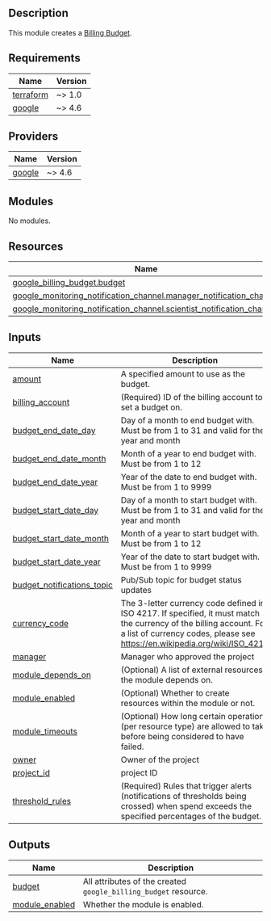 
## Description

This module creates a [Billing Budget](https://cloud.google.com/billing/docs/how-to/budgets).

<!-- BEGINNING OF PRE-COMMIT-TERRAFORM DOCS HOOK -->
## Requirements

| Name | Version |
|------|---------|
| <a name="requirement_terraform"></a> [terraform](#requirement\_terraform) | ~> 1.0 |
| <a name="requirement_google"></a> [google](#requirement\_google) | ~> 4.6 |

## Providers

| Name | Version |
|------|---------|
| <a name="provider_google"></a> [google](#provider\_google) | ~> 4.6 |

## Modules

No modules.

## Resources

| Name | Type |
|------|------|
| [google_billing_budget.budget](https://registry.terraform.io/providers/hashicorp/google/latest/docs/resources/billing_budget) | resource |
| [google_monitoring_notification_channel.manager_notification_channel](https://registry.terraform.io/providers/hashicorp/google/latest/docs/resources/monitoring_notification_channel) | resource |
| [google_monitoring_notification_channel.scientist_notification_channel](https://registry.terraform.io/providers/hashicorp/google/latest/docs/resources/monitoring_notification_channel) | resource |

## Inputs

| Name | Description | Type | Default | Required |
|------|-------------|------|---------|:--------:|
| <a name="input_amount"></a> [amount](#input\_amount) | A specified amount to use as the budget. | `number` | n/a | yes |
| <a name="input_billing_account"></a> [billing\_account](#input\_billing\_account) | (Required) ID of the billing account to set a budget on. | `string` | n/a | yes |
| <a name="input_budget_end_date_day"></a> [budget\_end\_date\_day](#input\_budget\_end\_date\_day) | Day of a month to end budget with. Must be from 1 to 31 and valid for the year and month | `number` | n/a | yes |
| <a name="input_budget_end_date_month"></a> [budget\_end\_date\_month](#input\_budget\_end\_date\_month) | Month of a year to end budget with. Must be from 1 to 12 | `number` | n/a | yes |
| <a name="input_budget_end_date_year"></a> [budget\_end\_date\_year](#input\_budget\_end\_date\_year) | Year of the date to end budget with. Must be from 1 to 9999 | `number` | n/a | yes |
| <a name="input_budget_start_date_day"></a> [budget\_start\_date\_day](#input\_budget\_start\_date\_day) | Day of a month to start budget with. Must be from 1 to 31 and valid for the year and month | `number` | n/a | yes |
| <a name="input_budget_start_date_month"></a> [budget\_start\_date\_month](#input\_budget\_start\_date\_month) | Month of a year to start budget with. Must be from 1 to 12 | `number` | n/a | yes |
| <a name="input_budget_start_date_year"></a> [budget\_start\_date\_year](#input\_budget\_start\_date\_year) | Year of the date to start budget with. Must be from 1 to 9999 | `number` | n/a | yes |
| <a name="input_budget_notifications_topic"></a> [budget\_notifications\_topic](#input\_budget\_start\_date\_year) | Pub/Sub topic for budget status updates | `string` | n/a | yes |
| <a name="input_currency_code"></a> [currency\_code](#input\_currency\_code) | The 3-letter currency code defined in ISO 4217. If specified, it must match the currency of the billing account. For a list of currency codes, please see https://en.wikipedia.org/wiki/ISO_4217 | `string` | n/a | yes |
| <a name="input_manager"></a> [manager](#input\_manager) | Manager who approved the project | `string` | n/a | yes |
| <a name="input_module_depends_on"></a> [module\_depends\_on](#input\_module\_depends\_on) | (Optional) A list of external resources the module depends on. | `any` | `[]` | no |
| <a name="input_module_enabled"></a> [module\_enabled](#input\_module\_enabled) | (Optional) Whether to create resources within the module or not. | `bool` | `true` | no |
| <a name="input_module_timeouts"></a> [module\_timeouts](#input\_module\_timeouts) | (Optional) How long certain operations (per resource type) are allowed to take before being considered to have failed. | `any` | `{}` | no |
| <a name="input_owner"></a> [owner](#input\_owner) | Owner of the project | `string` | n/a | yes |
| <a name="input_project_id"></a> [project\_id](#input\_project\_id) | project ID | `string` | n/a | yes |
| <a name="input_threshold_rules"></a> [threshold\_rules](#input\_threshold\_rules) | (Required) Rules that trigger alerts (notifications of thresholds being crossed) when spend exceeds the specified percentages of the budget. | `list(number)` | n/a | yes |

## Outputs

| Name | Description |
|------|-------------|
| <a name="output_budget"></a> [budget](#output\_budget) | All attributes of the created `google_billing_budget` resource. |
| <a name="output_module_enabled"></a> [module\_enabled](#output\_module\_enabled) | Whether the module is enabled. |
<!-- END OF PRE-COMMIT-TERRAFORM DOCS HOOK -->

